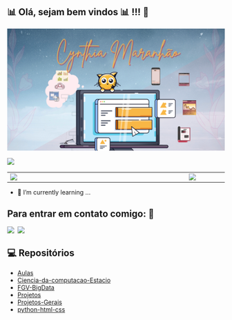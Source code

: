 ## 📊 Olá, sejam bem vindos 📊 !!! :wave: 

<img src="Images/banner.png" size=80%>
    
![](https://komarev.com/ghpvc/?username=CynthiaMaranhao&color=C1374E&style=plastic)

<center>
<table>
    <tr>
        <td><img width="400px" align="left" src="https://github-readme-stats.vercel.app/api/top-langs/?username=CynthiaMaranhao&hide=html&layout=compact&theme=buefy" /></td>
        <td><img width="495px" align="left" src="https://github-readme-stats.vercel.app/api?username=CynthiaMaranhao&theme=buefy"/></td>
    </tr>   
</table>
</center> 

- 🌱 I’m currently learning ...

## Para entrar em contato comigo: 📱 
<a href="https://www.linkedin.com/in/CynthiaMaranhao/">
  <img align="left" width="24px" src="https://cdn.jsdelivr.net/npm/simple-icons@v3/icons/linkedin.svg"  />
<a href="mailto:mailtomecynthia.maranhao@gmail.com">
  <img align="left" width="26px" src="https://cdn.jsdelivr.net/npm/simple-icons@v3/icons/gmail.svg" />
</a>
   </br> 
    
## 💻 Repositórios 
- <a href="https://github.com/CynthiaMaranhao/Aulas">Aulas</a> </br>   
- <a href="https://github.com/CynthiaMaranhao/Ciencia-da-computacao-Estacio">Ciencia-da-computacao-Estacio</a> </br>   
- <a href="https://github.com/CynthiaMaranhao/FGV-BigData">FGV-BigData</a> </br>   
- <a href="https://github.com/CynthiaMaranhao/Projetos">Projetos</a> </br>   
- <a href="https://github.com/CynthiaMaranhao/Projetos-Gerais">Projetos-Gerais</a> </br>   
- <a href="https://github.com/CynthiaMaranhao/python-html-css">python-html-css</a> </br>   

